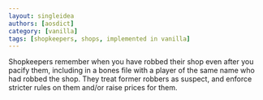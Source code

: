 ```yaml
---
layout: singleidea
authors: [aosdict]
category: [vanilla]
tags: [shopkeepers, shops, implemented in vanilla]
---
```

Shopkeepers remember when you have robbed their shop even after you pacify them,
including in a bones file with a player of the same name who had robbed the
shop. They treat former robbers as suspect, and enforce stricter rules on them
and/or raise prices for them.

